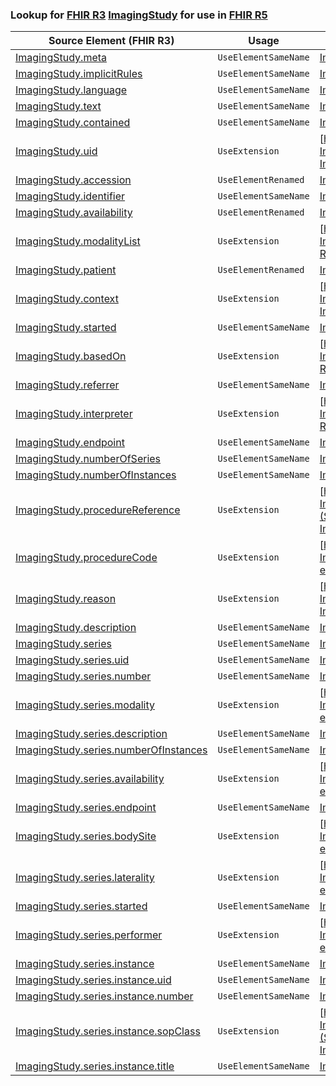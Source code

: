 ### Lookup for [FHIR R3](https://hl7.org/fhir/STU3/) [ImagingStudy](https://hl7.org/fhir/STU3/ImagingStudy.html) for use in [FHIR R5](https://hl7.org/fhir/R5/)

| Source Element (FHIR R3) | Usage | Target |
| -------------- | ----- | ------ |
| [ImagingStudy.meta](https://hl7.org/fhir/STU3/ImagingStudy.html#resource) | `UseElementSameName` | [ImagingStudy.meta](https://hl7.org/fhir/R5/ImagingStudy.html#resource) |
| [ImagingStudy.implicitRules](https://hl7.org/fhir/STU3/ImagingStudy.html#resource) | `UseElementSameName` | [ImagingStudy.implicitRules](https://hl7.org/fhir/R5/ImagingStudy.html#resource) |
| [ImagingStudy.language](https://hl7.org/fhir/STU3/ImagingStudy.html#resource) | `UseElementSameName` | [ImagingStudy.language](https://hl7.org/fhir/R5/ImagingStudy.html#resource) |
| [ImagingStudy.text](https://hl7.org/fhir/STU3/ImagingStudy.html#resource) | `UseElementSameName` | [ImagingStudy.text](https://hl7.org/fhir/R5/ImagingStudy.html#resource) |
| [ImagingStudy.contained](https://hl7.org/fhir/STU3/ImagingStudy.html#resource) | `UseElementSameName` | [ImagingStudy.contained](https://hl7.org/fhir/R5/ImagingStudy.html#resource) |
| [ImagingStudy.uid](https://hl7.org/fhir/STU3/ImagingStudy.html#resource) | `UseExtension` | [http://hl7.org/fhir/3.0/StructureDefinition/extension-ImagingStudy.uid](StructureDefinition-ext-R3-ImagingStudy.uid.html) |
| [ImagingStudy.accession](https://hl7.org/fhir/STU3/ImagingStudy.html#resource) | `UseElementRenamed` | [ImagingStudy.identifier](https://hl7.org/fhir/R5/ImagingStudy.html#resource) |
| [ImagingStudy.identifier](https://hl7.org/fhir/STU3/ImagingStudy.html#resource) | `UseElementSameName` | [ImagingStudy.identifier](https://hl7.org/fhir/R5/ImagingStudy.html#resource) |
| [ImagingStudy.availability](https://hl7.org/fhir/STU3/ImagingStudy.html#resource) | `UseElementRenamed` | [ImagingStudy.status](https://hl7.org/fhir/R5/ImagingStudy.html#resource) |
| [ImagingStudy.modalityList](https://hl7.org/fhir/STU3/ImagingStudy.html#resource) | `UseExtension` | [http://hl7.org/fhir/3.0/StructureDefinition/extension-ImagingStudy.modalityList](StructureDefinition-ext-R3-ImagingStudy.modalityList.html) |
| [ImagingStudy.patient](https://hl7.org/fhir/STU3/ImagingStudy.html#resource) | `UseElementRenamed` | [ImagingStudy.subject](https://hl7.org/fhir/R5/ImagingStudy.html#resource) |
| [ImagingStudy.context](https://hl7.org/fhir/STU3/ImagingStudy.html#resource) | `UseExtension` | [http://hl7.org/fhir/3.0/StructureDefinition/extension-ImagingStudy.context](StructureDefinition-ext-R3-ImagingStudy.context.html) |
| [ImagingStudy.started](https://hl7.org/fhir/STU3/ImagingStudy.html#resource) | `UseElementSameName` | [ImagingStudy.started](https://hl7.org/fhir/R5/ImagingStudy.html#resource) |
| [ImagingStudy.basedOn](https://hl7.org/fhir/STU3/ImagingStudy.html#resource) | `UseExtension` | [http://hl7.org/fhir/3.0/StructureDefinition/extension-ImagingStudy.basedOn](StructureDefinition-ext-R3-ImagingStudy.basedOn.html) |
| [ImagingStudy.referrer](https://hl7.org/fhir/STU3/ImagingStudy.html#resource) | `UseElementSameName` | [ImagingStudy.referrer](https://hl7.org/fhir/R5/ImagingStudy.html#resource) |
| [ImagingStudy.interpreter](https://hl7.org/fhir/STU3/ImagingStudy.html#resource) | `UseExtension` | [http://hl7.org/fhir/3.0/StructureDefinition/extension-ImagingStudy.interpreter](StructureDefinition-ext-R3-ImagingStudy.interpreter.html) |
| [ImagingStudy.endpoint](https://hl7.org/fhir/STU3/ImagingStudy.html#resource) | `UseElementSameName` | [ImagingStudy.endpoint](https://hl7.org/fhir/R5/ImagingStudy.html#resource) |
| [ImagingStudy.numberOfSeries](https://hl7.org/fhir/STU3/ImagingStudy.html#resource) | `UseElementSameName` | [ImagingStudy.numberOfSeries](https://hl7.org/fhir/R5/ImagingStudy.html#resource) |
| [ImagingStudy.numberOfInstances](https://hl7.org/fhir/STU3/ImagingStudy.html#resource) | `UseElementSameName` | [ImagingStudy.numberOfInstances](https://hl7.org/fhir/R5/ImagingStudy.html#resource) |
| [ImagingStudy.procedureReference](https://hl7.org/fhir/STU3/ImagingStudy.html#resource) | `UseExtension` | [http://hl7.org/fhir/3.0/StructureDefinition/extension-ImagingStudy.procedureReference](StructureDefinition-ext-R3-ImagingStudy.procedureReference.html) |
| [ImagingStudy.procedureCode](https://hl7.org/fhir/STU3/ImagingStudy.html#resource) | `UseExtension` | [http://hl7.org/fhir/3.0/StructureDefinition/extension-ImagingStudy.procedureCode](StructureDefinition-ext-R3-ImagingStudy.procedureCode.html) |
| [ImagingStudy.reason](https://hl7.org/fhir/STU3/ImagingStudy.html#resource) | `UseExtension` | [http://hl7.org/fhir/3.0/StructureDefinition/extension-ImagingStudy.reason](StructureDefinition-ext-R3-ImagingStudy.reason.html) |
| [ImagingStudy.description](https://hl7.org/fhir/STU3/ImagingStudy.html#resource) | `UseElementSameName` | [ImagingStudy.description](https://hl7.org/fhir/R5/ImagingStudy.html#resource) |
| [ImagingStudy.series](https://hl7.org/fhir/STU3/ImagingStudy.html#resource) | `UseElementSameName` | [ImagingStudy.series](https://hl7.org/fhir/R5/ImagingStudy.html#resource) |
| [ImagingStudy.series.uid](https://hl7.org/fhir/STU3/ImagingStudy.html#resource) | `UseElementSameName` | [ImagingStudy.series.uid](https://hl7.org/fhir/R5/ImagingStudy.html#resource) |
| [ImagingStudy.series.number](https://hl7.org/fhir/STU3/ImagingStudy.html#resource) | `UseElementSameName` | [ImagingStudy.series.number](https://hl7.org/fhir/R5/ImagingStudy.html#resource) |
| [ImagingStudy.series.modality](https://hl7.org/fhir/STU3/ImagingStudy.html#resource) | `UseExtension` | [http://hl7.org/fhir/3.0/StructureDefinition/extension-ImagingStudy.series.modality](StructureDefinition-ext-R3-ImagingStudy.se.modality.html) |
| [ImagingStudy.series.description](https://hl7.org/fhir/STU3/ImagingStudy.html#resource) | `UseElementSameName` | [ImagingStudy.series.description](https://hl7.org/fhir/R5/ImagingStudy.html#resource) |
| [ImagingStudy.series.numberOfInstances](https://hl7.org/fhir/STU3/ImagingStudy.html#resource) | `UseElementSameName` | [ImagingStudy.series.numberOfInstances](https://hl7.org/fhir/R5/ImagingStudy.html#resource) |
| [ImagingStudy.series.availability](https://hl7.org/fhir/STU3/ImagingStudy.html#resource) | `UseExtension` | [http://hl7.org/fhir/3.0/StructureDefinition/extension-ImagingStudy.series.availability](StructureDefinition-ext-R3-ImagingStudy.se.availability.html) |
| [ImagingStudy.series.endpoint](https://hl7.org/fhir/STU3/ImagingStudy.html#resource) | `UseElementSameName` | [ImagingStudy.series.endpoint](https://hl7.org/fhir/R5/ImagingStudy.html#resource) |
| [ImagingStudy.series.bodySite](https://hl7.org/fhir/STU3/ImagingStudy.html#resource) | `UseExtension` | [http://hl7.org/fhir/3.0/StructureDefinition/extension-ImagingStudy.series.bodySite](StructureDefinition-ext-R3-ImagingStudy.se.bodySite.html) |
| [ImagingStudy.series.laterality](https://hl7.org/fhir/STU3/ImagingStudy.html#resource) | `UseExtension` | [http://hl7.org/fhir/3.0/StructureDefinition/extension-ImagingStudy.series.laterality](StructureDefinition-ext-R3-ImagingStudy.se.laterality.html) |
| [ImagingStudy.series.started](https://hl7.org/fhir/STU3/ImagingStudy.html#resource) | `UseElementSameName` | [ImagingStudy.series.started](https://hl7.org/fhir/R5/ImagingStudy.html#resource) |
| [ImagingStudy.series.performer](https://hl7.org/fhir/STU3/ImagingStudy.html#resource) | `UseExtension` | [http://hl7.org/fhir/3.0/StructureDefinition/extension-ImagingStudy.series.performer](StructureDefinition-ext-R3-ImagingStudy.se.performer.html) |
| [ImagingStudy.series.instance](https://hl7.org/fhir/STU3/ImagingStudy.html#resource) | `UseElementSameName` | [ImagingStudy.series.instance](https://hl7.org/fhir/R5/ImagingStudy.html#resource) |
| [ImagingStudy.series.instance.uid](https://hl7.org/fhir/STU3/ImagingStudy.html#resource) | `UseElementSameName` | [ImagingStudy.series.instance.uid](https://hl7.org/fhir/R5/ImagingStudy.html#resource) |
| [ImagingStudy.series.instance.number](https://hl7.org/fhir/STU3/ImagingStudy.html#resource) | `UseElementSameName` | [ImagingStudy.series.instance.number](https://hl7.org/fhir/R5/ImagingStudy.html#resource) |
| [ImagingStudy.series.instance.sopClass](https://hl7.org/fhir/STU3/ImagingStudy.html#resource) | `UseExtension` | [http://hl7.org/fhir/3.0/StructureDefinition/extension-ImagingStudy.series.instance.sopClass](StructureDefinition-ext-R3-ImagingStudy.se.in.sopClass.html) |
| [ImagingStudy.series.instance.title](https://hl7.org/fhir/STU3/ImagingStudy.html#resource) | `UseElementSameName` | [ImagingStudy.series.instance.title](https://hl7.org/fhir/R5/ImagingStudy.html#resource) |
